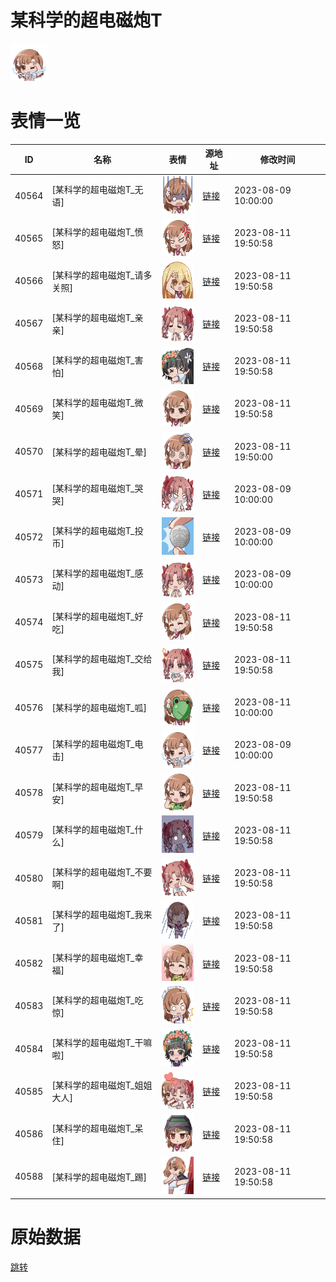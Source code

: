 # 某科学的超电磁炮T

<img src="./cover.png" height="60" alt="cover" />

# 表情一览

|ID|名称|表情|源地址|修改时间|
|----|----|----|----|----|
|40564|[某科学的超电磁炮T_无语]|<img src="./pic/040564_%5B某科学的超电磁炮T_无语%5D.png" height="60" alt="无语"/>|[链接](https://i0.hdslb.com/bfs/emote/47f5e313c34df94f376e35dafa5a6914924d5e1e.png)|2023-08-09 10:00:00|
|40565|[某科学的超电磁炮T_愤怒]|<img src="./pic/040565_%5B某科学的超电磁炮T_愤怒%5D.png" height="60" alt="愤怒"/>|[链接](https://i0.hdslb.com/bfs/emote/611b8f4c61b164e25772f0f0dcbf9d936cd8cd8a.png)|2023-08-11 19:50:58|
|40566|[某科学的超电磁炮T_请多关照]|<img src="./pic/040566_%5B某科学的超电磁炮T_请多关照%5D.png" height="60" alt="请多关照"/>|[链接](https://i0.hdslb.com/bfs/emote/d87903cfc65849968deb30fb27ed971f6756ff93.png)|2023-08-11 19:50:58|
|40567|[某科学的超电磁炮T_亲亲]|<img src="./pic/040567_%5B某科学的超电磁炮T_亲亲%5D.png" height="60" alt="亲亲"/>|[链接](https://i0.hdslb.com/bfs/emote/745a7106cf01645c691d914cd313e88f62ade3d8.png)|2023-08-11 19:50:58|
|40568|[某科学的超电磁炮T_害怕]|<img src="./pic/040568_%5B某科学的超电磁炮T_害怕%5D.png" height="60" alt="害怕"/>|[链接](https://i0.hdslb.com/bfs/emote/c5877a86ed09803526918433cf7c6d35d984518b.png)|2023-08-11 19:50:58|
|40569|[某科学的超电磁炮T_微笑]|<img src="./pic/040569_%5B某科学的超电磁炮T_微笑%5D.png" height="60" alt="微笑"/>|[链接](https://i0.hdslb.com/bfs/emote/7004d8e0d50397781548bf46f2c23693e4070c63.png)|2023-08-11 19:50:58|
|40570|[某科学的超电磁炮T_晕]|<img src="./pic/040570_%5B某科学的超电磁炮T_晕%5D.png" height="60" alt="晕"/>|[链接](https://i0.hdslb.com/bfs/emote/4c539819943ab1c73551433b7f1f45d1f47a153a.png)|2023-08-11 19:50:00|
|40571|[某科学的超电磁炮T_哭哭]|<img src="./pic/040571_%5B某科学的超电磁炮T_哭哭%5D.png" height="60" alt="哭哭"/>|[链接](https://i0.hdslb.com/bfs/emote/5bec320057d4565371f7fdb6ae60f51a67e8c8bf.png)|2023-08-09 10:00:00|
|40572|[某科学的超电磁炮T_投币]|<img src="./pic/040572_%5B某科学的超电磁炮T_投币%5D.png" height="60" alt="投币"/>|[链接](https://i0.hdslb.com/bfs/emote/4c9a0a1d1943ee9dd105bd8ce8c947fcbfaa41e1.png)|2023-08-09 10:00:00|
|40573|[某科学的超电磁炮T_感动]|<img src="./pic/040573_%5B某科学的超电磁炮T_感动%5D.png" height="60" alt="感动"/>|[链接](https://i0.hdslb.com/bfs/emote/e92b8f6ac4e2979fad1f192149222d8aec0f9c87.png)|2023-08-09 10:00:00|
|40574|[某科学的超电磁炮T_好吃]|<img src="./pic/040574_%5B某科学的超电磁炮T_好吃%5D.png" height="60" alt="好吃"/>|[链接](https://i0.hdslb.com/bfs/emote/6509c2e4d8f899cd1d2ea770614c5118ccd8af79.png)|2023-08-11 19:50:58|
|40575|[某科学的超电磁炮T_交给我]|<img src="./pic/040575_%5B某科学的超电磁炮T_交给我%5D.png" height="60" alt="交给我"/>|[链接](https://i0.hdslb.com/bfs/emote/2002eb0629b8a307178e80539c90e381859c8c52.png)|2023-08-11 19:50:58|
|40576|[某科学的超电磁炮T_呱]|<img src="./pic/040576_%5B某科学的超电磁炮T_呱%5D.png" height="60" alt="呱"/>|[链接](https://i0.hdslb.com/bfs/emote/e84ebe090840b778eb93989e9bc70e41e149ca1e.png)|2023-08-11 10:00:00|
|40577|[某科学的超电磁炮T_电击]|<img src="./pic/040577_%5B某科学的超电磁炮T_电击%5D.png" height="60" alt="电击"/>|[链接](https://i0.hdslb.com/bfs/emote/fc81b3266d50cf73f60bd8518f8be4e693692c9b.png)|2023-08-09 10:00:00|
|40578|[某科学的超电磁炮T_早安]|<img src="./pic/040578_%5B某科学的超电磁炮T_早安%5D.png" height="60" alt="早安"/>|[链接](https://i0.hdslb.com/bfs/emote/3525ea71b5d506d8a6889f803e794bc45d83cef3.png)|2023-08-11 19:50:58|
|40579|[某科学的超电磁炮T_什么]|<img src="./pic/040579_%5B某科学的超电磁炮T_什么%5D.png" height="60" alt="什么"/>|[链接](https://i0.hdslb.com/bfs/emote/33ab75a27c06794f82f75bbabdc458c2ead48d1f.png)|2023-08-11 19:50:58|
|40580|[某科学的超电磁炮T_不要啊]|<img src="./pic/040580_%5B某科学的超电磁炮T_不要啊%5D.png" height="60" alt="不要啊"/>|[链接](https://i0.hdslb.com/bfs/emote/13d2d70a7ce1a6f596552d8ac5035daca2f73ce3.png)|2023-08-11 19:50:58|
|40581|[某科学的超电磁炮T_我来了]|<img src="./pic/040581_%5B某科学的超电磁炮T_我来了%5D.png" height="60" alt="我来了"/>|[链接](https://i0.hdslb.com/bfs/emote/27a5c511d96ce74a94604737884cc2c58e76be30.png)|2023-08-11 19:50:58|
|40582|[某科学的超电磁炮T_幸福]|<img src="./pic/040582_%5B某科学的超电磁炮T_幸福%5D.png" height="60" alt="幸福"/>|[链接](https://i0.hdslb.com/bfs/emote/c13df341bf32150ae060659d72a8e85c9c1dc074.png)|2023-08-11 19:50:58|
|40583|[某科学的超电磁炮T_吃惊]|<img src="./pic/040583_%5B某科学的超电磁炮T_吃惊%5D.png" height="60" alt="吃惊"/>|[链接](https://i0.hdslb.com/bfs/emote/c02ded19f9cc63b515ced924e77f9a97a6cfa1aa.png)|2023-08-11 19:50:58|
|40584|[某科学的超电磁炮T_干嘛啦]|<img src="./pic/040584_%5B某科学的超电磁炮T_干嘛啦%5D.png" height="60" alt="干嘛啦"/>|[链接](https://i0.hdslb.com/bfs/emote/a6478a5f6bf1e94ad42e644a5d015d022e9c9e3e.png)|2023-08-11 19:50:58|
|40585|[某科学的超电磁炮T_姐姐大人]|<img src="./pic/040585_%5B某科学的超电磁炮T_姐姐大人%5D.png" height="60" alt="姐姐大人"/>|[链接](https://i0.hdslb.com/bfs/emote/8feaa8541faaefeab44984281d9933c99ec0f23e.png)|2023-08-11 19:50:58|
|40586|[某科学的超电磁炮T_呆住]|<img src="./pic/040586_%5B某科学的超电磁炮T_呆住%5D.png" height="60" alt="呆住"/>|[链接](https://i0.hdslb.com/bfs/emote/c3bd519b041073b08f7c2d5928ea772aa5af3799.png)|2023-08-11 19:50:58|
|40588|[某科学的超电磁炮T_踢]|<img src="./pic/040588_%5B某科学的超电磁炮T_踢%5D.png" height="60" alt="踢"/>|[链接](https://i0.hdslb.com/bfs/emote/6ce6a611b8860c3db4f547bd5c92f1572ce39b02.png)|2023-08-11 19:50:58|

# 原始数据

[跳转](./raw.json)

